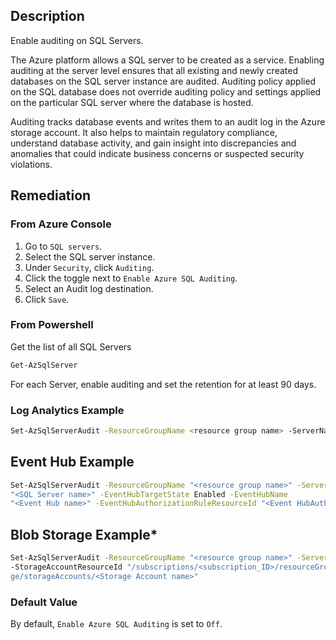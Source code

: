 ## Description

Enable auditing on SQL Servers.

The Azure platform allows a SQL server to be created as a service. Enabling auditing at the server level ensures that all existing and newly created databases on the SQL server instance are audited. Auditing policy applied on the SQL database does not override auditing policy and settings applied on the particular SQL server where the database is hosted.

Auditing tracks database events and writes them to an audit log in the Azure storage account. It also helps to maintain regulatory compliance, understand database activity, and gain insight into discrepancies and anomalies that could indicate business concerns or suspected security violations.

## Remediation

### From Azure Console

1. Go to `SQL servers`.
2. Select the SQL server instance.
3. Under `Security`, click `Auditing`.
4. Click the toggle next to `Enable Azure SQL Auditing`.
5. Select an Audit log destination.
6. Click `Save`.

### From Powershell

Get the list of all SQL Servers

```bash
Get-AzSqlServer
```

For each Server, enable auditing and set the retention for at least 90 days.

### Log Analytics Example

```bash
Set-AzSqlServerAudit -ResourceGroupName <resource group name> -ServerName <SQL Server name> -RetentionInDays <Number of Days to retain the audit logs, should be 90days minimum> -LogAnalyticsTargetState Enabled - WorkspaceResourceId "/subscriptions/<subscription ID>/resourceGroups/insights- integration/providers/Microsoft.OperationalInsights/workspaces/<workspace name>
```

## Event Hub Example

```bash
Set-AzSqlServerAudit -ResourceGroupName "<resource group name>" -ServerName
"<SQL Server name>" -EventHubTargetState Enabled -EventHubName
"<Event Hub name>" -EventHubAuthorizationRuleResourceId "<Event HubAuthorization Rule Resource ID>"
```

## Blob Storage Example*

```bash
Set-AzSqlServerAudit -ResourceGroupName "<resource group name>" -ServerName "<SQL Server name>" -BlobStorageTargetState Enabled
-StorageAccountResourceId "/subscriptions/<subscription_ID>/resourceGroups/<Resource_Group>/providers/M icrosoft.Stora
ge/storageAccounts/<Storage Account name>"
```

### Default Value

By default, `Enable Azure SQL Auditing` is set to `Off`.